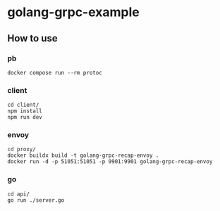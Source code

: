 # golang-grpc-example

## How to use

### pb

```
docker compose run --rm protoc
```

### client

```
cd client/
npm install
npm run dev
```

### envoy

```
cd proxy/
docker buildx build -t golang-grpc-recap-envoy .
docker run -d -p 51051:51051 -p 9901:9901 golang-grpc-recap-envoy
```

### go

```
cd api/
go run ./server.go
```
